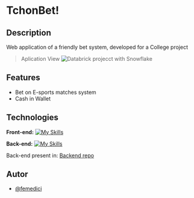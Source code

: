 # TchonBet!

## Description
Web application of a friendly bet system, developed for a College project 

> Aplication View
![Databrick projecct with Snowflake](Images/tchonBet.gif)

## Features

- Bet on E-sports matches system
- Cash in Wallet

## Technologies
**Front-end:** 
[![My Skills](https://skillicons.dev/icons?i=react,tailwind,js)](https://skillicons.dev)

**Back-end:** 
[![My Skills](https://skillicons.dev/icons?i=node,docker)](https://skillicons.dev)

Back-end present in: [Backend repo](https://github.com/joaoPAndrade/TchonBet-back)

## Autor

- [@femedici](https://github.com/femedici) 
